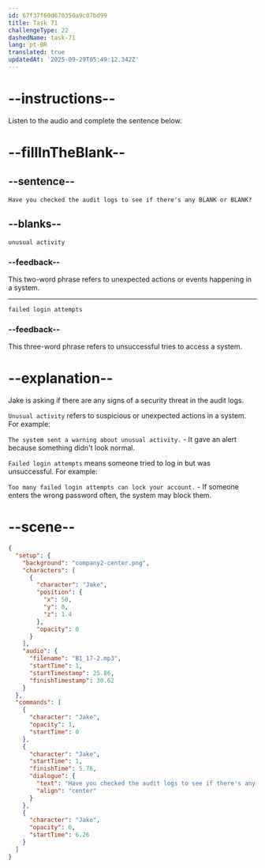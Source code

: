 ```yaml
---
id: 67f37f60d670350a9c07bd99
title: Task 71
challengeType: 22
dashedName: task-71
lang: pt-BR
translated: true
updatedAt: '2025-09-29T05:49:12.342Z'
---
```


<!-- (audio) Jake: Have you checked the audit logs to see if there's any unusual activity or failed login attempts? -->

# --instructions--

Listen to the audio and complete the sentence below.

# --fillInTheBlank--

## --sentence--

`Have you checked the audit logs to see if there's any BLANK or BLANK?`

## --blanks--

`unusual activity`

### --feedback--

This two-word phrase refers to unexpected actions or events happening in a system.

---

`failed login attempts`

### --feedback--

This three-word phrase refers to unsuccessful tries to access a system.

# --explanation--

Jake is asking if there are any signs of a security threat in the audit logs.

`Unusual activity` refers to suspicious or unexpected actions in a system. For example:

`The system sent a warning about unusual activity.` - It gave an alert because something didn't look normal.

`Failed login attempts` means someone tried to log in but was unsuccessful. For example:

`Too many failed login attempts can lock your account.` - If someone enters the wrong password often, the system may block them.

# --scene--

```json
{
  "setup": {
    "background": "company2-center.png",
    "characters": [
      {
        "character": "Jake",
        "position": {
          "x": 50,
          "y": 0,
          "z": 1.4
        },
        "opacity": 0
      }
    ],
    "audio": {
      "filename": "B1_17-2.mp3",
      "startTime": 1,
      "startTimestamp": 25.86,
      "finishTimestamp": 30.62
    }
  },
  "commands": [
    {
      "character": "Jake",
      "opacity": 1,
      "startTime": 0
    },
    {
      "character": "Jake",
      "startTime": 1,
      "finishTime": 5.76,
      "dialogue": {
        "text": "Have you checked the audit logs to see if there's any unusual activity or failed login attempts?",
        "align": "center"
      }
    },
    {
      "character": "Jake",
      "opacity": 0,
      "startTime": 6.26
    }
  ]
}
```
